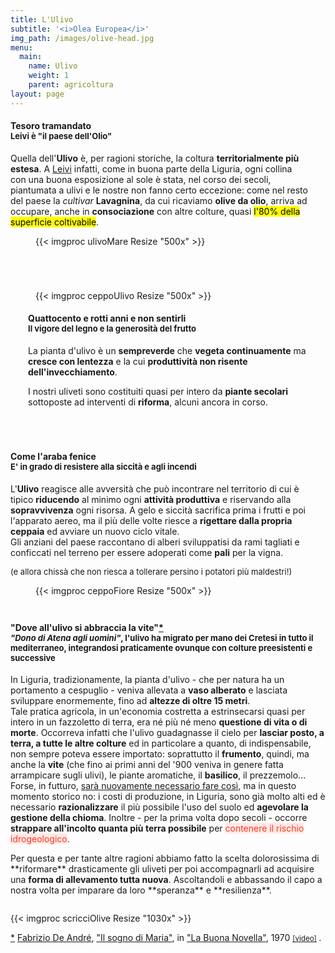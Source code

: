 ```yaml
---
title: L'Ulivo
subtitle: '<i>Olea Europea</i>'
img_path: /images/olive-head.jpg
menu:
  main:
    name: Ulivo
    weight: 1
    parent: agricoltura
layout: page
---
```


<section class="flex" style="margin-bottom:5em">
  <div style="padding-right:2em">
    <h4>Tesoro tramandato
    <br /><span style="font-size:small">Leivi è "il paese dell'Olio"</span>
    </h4>
    <p>
      Quella dell'<b>Ulivo</b> è, per ragioni storiche, la coltura <b>territorialmente più estesa</b>. A <a href="http://www.comune.leivi.ge.it/economia-e-lavoro/creare-nuove-imprese/417-il-paese-dell-olio.html" target="_blank" title="Leivi Paese dell'Olio">Leivi</a> infatti, come in buona parte della Liguria, ogni collina con una buona esposizione al sole è stata, nel corso dei secoli, piantumata a ulivi e le nostre non fanno certo eccezione: come nel resto del paese la <i>cultivar</i> <b>Lavagnina</b>, da cui ricaviamo <b>olive da olio</b>, arriva ad occupare, anche in <b>consociazione</b> con altre colture, quasi <mark>l'80% della superficie coltivabile</mark>.
    </p>
  </div>
  <figure class="col-6">
    {{< imgproc ulivoMare Resize "500x" >}}
  </figure>
</section>

<section class="flex" style="margin-bottom:5em">
  <figure class="col-6">
    {{< imgproc ceppoUlivo Resize "500x" >}}
  </figure>
  <div style="padding-left:2em">
    <h4>Quattocento e rotti anni e non sentirli
      <br /><span style="font-size:small">Il vigore del legno e la generosità del frutto</span>
    </h4>
    <p>
      La pianta d'ulivo è un <b>sempreverde</b> che <b>vegeta continuamente</b> ma <b>cresce con lentezza</b> e la cui <b>produttività non risente dell'invecchiamento</b>.
    <div class="note min greennote" style="margin:0">
    I nostri uliveti sono costituiti quasi per intero da <b>piante secolari</b> sottoposte ad interventi di <b>riforma</b>, alcuni ancora in corso.
    </div>
    </p>
  </div>
</section>

<section class="flex" style="margin-bottom:3em">
  <div style="padding-right:2em">
    <h4>Come l'araba fenice
    <br /><span style="font-size:small">E' in grado di resistere alla siccità e agli incendi</span>
    </h4>
    <p>
     L'<b>Ulivo</b> reagisce alle avversità che può  incontrare nel territorio di cui è tipico <b>riducendo</b> al minimo ogni <b>attività produttiva</b> e riservando alla <b>sopravvivenza</b> ogni risorsa. A gelo e siccità sacrifica prima i frutti e poi l'apparato aereo, ma il più delle volte riesce a <b>rigettare dalla propria ceppaia</b> ed avviare un nuovo ciclo vitale.
     <div class="note min" style="margin:-1em 0 1em 0">
      Gli anziani del paese raccontano di alberi sviluppatisi da rami tagliati e conficcati nel terreno per essere adoperati come <b>pali</b> per la vigna.
     </div>
     <div class="ac" style="font-size:small">(e allora chissà che non riesca a tollerare persino i potatori più maldestri!)</div>
    </p>
  </div>
  <figure class="col-6">
    {{< imgproc ceppoFiore Resize "500x" >}}
  </figure>
</section>

<h4 id="ulivovite">
  "Dove all'ulivo si abbraccia la vite"<a class="npp" href="#npp01">*</a><br />
  <span style="font-size:small"><i>"Dono di Atena agli uomini"</i>, l'ulivo ha migrato per mano dei Cretesi in tutto il mediterraneo, integrandosi praticamente ovunque con colture preesistenti e successive</span>
</h4>

In Liguria, tradizionamente, la pianta d'ulivo - che per natura ha un portamento a cespuglio - veniva allevata a **vaso alberato** e lasciata sviluppare enormemente, fino ad **altezze di oltre 15 metri**.<br />
Tale pratica agricola, in un'economia costretta a estrinsecarsi quasi per intero in un fazzoletto di terra, era né più né meno **questione di vita o di morte**. Occorreva infatti che l'ulivo guadagnasse il cielo per **lasciar posto, a terra, a tutte le altre colture** ed in particolare a quanto, di indispensabile, non sempre poteva essere importato: soprattutto il **frumento**, quindi, ma anche la **vite** (che fino ai primi anni del '900 veniva in genere fatta arrampicare sugli ulivi), le piante aromatiche, il **basilico**, il prezzemolo... <br />
Forse, in futturo, <a href="https://www.ncbi.nlm.nih.gov/pmc/articles/PMC5884761/#Sec6title" target="_blank">sarà nuovamente necessario fare così</a>, ma in questo momento storico no: i costi di produzione, in Liguria, sono già molto alti ed è necessario **razionalizzare** il più possibile l'uso del suolo ed **agevolare la gestione della chioma**. Inoltre - per la prima volta dopo secoli - occorre **strappare all'incolto quanta più terra possibile** per <mark style="background-color:#ffe9e6;color:#fc381d">contenere il rischio idrogeologico</mark>.
<div class="note min" style="margin:0 0 2em 0">
  Per questa e per tante altre ragioni abbiamo fatto la scelta dolorosissima di **riformare** drasticamente gli uliveti per poi accompagnarli ad acquisire una <b>forma di allevamento tutta nuova</b>. Ascoltandoli e abbassando il capo a nostra volta per imparare da loro **speranza** e **resilienza**. 
</div>
{{< imgproc scricciOlive Resize "1030x" >}}
<p class="npp" id="npp01">
  <a href="#ulivovite" class="npp">*</a> 
  <a href="http://www.fabriziodeandre.it/" target="_blank">Fabrizio De André</a>, 
  <a href="http://www.fabriziodeandre.it/faber/wp-content/uploads/2016/03/Il_sogno_di_Maria.pdf" target="_blank" class="b i">"Il sogno di Maria"</a>, 
  in <a href="http://www.fabriziodeandre.it/portfolio/la-buona-novella/" target="_blank" class="i">"La Buona Novella"</a>, 1970 
  <small>
    <a href="https://youtu.be/qXEAvoKd6hk" target="_blank">[video]</a>
  </small>.
</p>